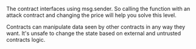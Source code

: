 The contract interfaces using msg.sender. So calling the function with an attack contract and changing the price will help you solve this level.

Contracts can manipulate data seen by other contracts in any way they want.
It's unsafe to change the state based on external and untrusted contracts logic.